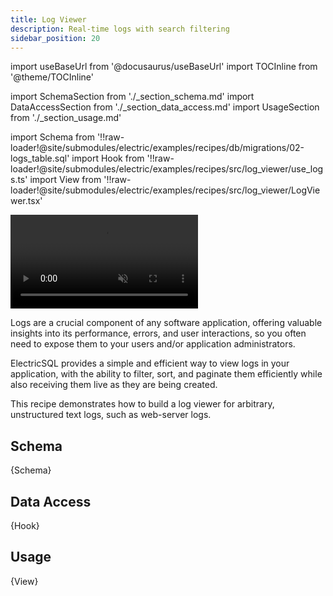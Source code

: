```yaml
---
title: Log Viewer
description: Real-time logs with search filtering
sidebar_position: 20
---
```


import useBaseUrl from '@docusaurus/useBaseUrl'
import TOCInline from '@theme/TOCInline'

import SchemaSection from './_section_schema.md'
import DataAccessSection from './_section_data_access.md'
import UsageSection from './_section_usage.md'

import Schema from '!!raw-loader!@site/submodules/electric/examples/recipes/db/migrations/02-logs_table.sql'
import Hook from '!!raw-loader!@site/submodules/electric/examples/recipes/src/log_viewer/use_logs.ts'
import View from '!!raw-loader!@site/submodules/electric/examples/recipes/src/log_viewer/LogViewer.tsx'

<video className="w-full mx-auto" autoPlay={true} loop muted playsInline>
  <source src={useBaseUrl('/videos/recipes/log-viewer.mp4')} />
</video>

Logs are a crucial component of any software application, offering valuable insights into its performance, errors, and user interactions, so you often need to expose them to your users and/or application administrators.

ElectricSQL provides a simple and efficient way to view logs in your application, with the ability to filter, sort, and paginate them efficiently while also receiving them live as they are being created.

This recipe demonstrates how to build a log viewer for arbitrary, unstructured text logs, such as web-server logs.

<TOCInline toc={toc} />

## Schema
<SchemaSection />

<CodeBlock language="sql">
  {Schema}
</CodeBlock>

## Data Access
<DataAccessSection />

<CodeBlock language="ts">
  {Hook}
</CodeBlock>

## Usage
<UsageSection />

<CodeBlock language="tsx">
  {View}
</CodeBlock>

